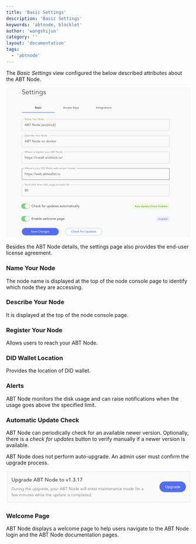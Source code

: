 ```yaml
---
title: 'Basic Settings'
description: 'Basic Settings'
keywords: 'abtnode, blocklet'
author: 'wangshijun'
category: ''
layout: 'documentation'
tags:
  - 'abtnode'
---
```


The *Basic Settings* view configured the below described attributes about the ABT Node.

 ![](./images/node-settings-2-en.png)

Besides the ABT Node details, the settings page also provides the end-user license agreement.

### Name Your Node

The node name is displayed at the top of the node console page to identify which node they are accessing.

### Describe Your Node

It is displayed at the top of the node console page.

### Register Your Node

Allows users to reach your ABT Node.

### DID Wallet Location

Provides the location of DID wallet.

### Alerts

ABT Node monitors the disk usage and can raise notifications when the usage goes above the specified limit.

### Automatic Update Check

ABT Node can periodically check for an available newer version. Optionally, there is a *check for updates* button to verify manually if a  newer version is available.

ABT Node does not perform auto-upgrade. An admin user must confirm the upgrade process.

 ![](./images/node-settings-upgrade-en.png)

### Welcome Page

ABT Node displays a welcome page to help users navigate to the ABT Node login and the ABT Node documentation pages.
